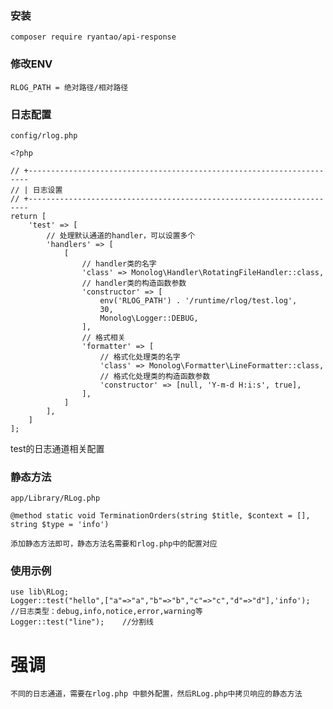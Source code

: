 ### 安装
`composer require ryantao/api-response`
### 修改ENV
`RLOG_PATH = 绝对路径/相对路径`
### 日志配置
`config/rlog.php`
```
<?php

// +----------------------------------------------------------------------
// | 日志设置
// +----------------------------------------------------------------------
return [
    'test' => [
        // 处理默认通道的handler，可以设置多个
        'handlers' => [
            [
                // handler类的名字
                'class' => Monolog\Handler\RotatingFileHandler::class,
                // handler类的构造函数参数
                'constructor' => [
                    env('RLOG_PATH') . '/runtime/rlog/test.log',
                    30,
                    Monolog\Logger::DEBUG,
                ],
                // 格式相关
                'formatter' => [
                    // 格式化处理类的名字
                    'class' => Monolog\Formatter\LineFormatter::class,
                    // 格式化处理类的构造函数参数
                    'constructor' => [null, 'Y-m-d H:i:s', true],
                ],
            ]
        ],
    ]
];

```
test的日志通道相关配置
### 静态方法
`app/Library/RLog.php`
```
@method static void TerminationOrders(string $title, $context = [], string $type = 'info')
```
`添加静态方法即可，静态方法名需要和rlog.php中的配置对应`
### 使用示例
```
use lib\RLog;
Logger::test("hello",["a"=>"a","b"=>"b","c"=>"c","d"=>"d"],'info');    //日志类型：debug,info,notice,error,warning等
Logger::test("line");    //分割线
```
# 强调
`不同的日志通道，需要在rlog.php 中额外配置，然后RLog.php中拷贝响应的静态方法`
